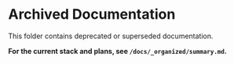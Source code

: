 # Archived Documentation

This folder contains deprecated or superseded documentation.

**For the current stack and plans, see `/docs/_organized/summary.md`.**
